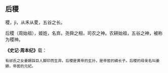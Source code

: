 ## 后稷
稷，ji，从禾从畟，五谷之长。

后稷（周始祖），姬姓，名弃。尧舜之相，司农之神。农耕始祖，五谷之神，被称为稷神。

<strong>《史记·周本纪》</strong>载：

    有邰氏之女姜嫄踩巨人脚印而生弃。后稷是黄帝的玄孙，是帝喾的嫡长子。后稷的母亲名叫姜嫄，帝喾的元妃。
